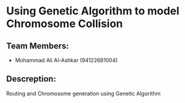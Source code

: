 # Using Genetic Algorithm to model Chromosome Collision

## Team Members:
- Mohammad Ali Al-Ashkar (94122681004)

## Descreption:
Routing and Chromosome generation using Genetic Algorithm